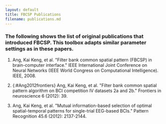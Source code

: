 ```yaml
---
layout: default
title: FBCSP Publications
filename: publications.md
---
```


### The following shows the list of original publications that introduced FBCSP. This toolbox adapts similar parameter settings as in these papers.

1. Ang, Kai Keng, et al. "Filter bank common spatial pattern (FBCSP) in brain-computer interface." IEEE International Joint Conference on Neural Networks (IEEE World Congress on Computational Intelligence). IEEE, 2008.

2. {:#Ang2012frontiers} Ang, Kai Keng, et al. "Filter bank common spatial pattern algorithm on BCI competition IV datasets 2a and 2b." Frontiers in neuroscience 6 (2012): 39.

3. Ang, Kai Keng, et al. "Mutual information-based selection of optimal spatial-temporal patterns for single-trial EEG-based BCIs." Pattern Recognition 45.6 (2012): 2137-2144.
